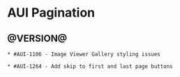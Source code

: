 AUI Pagination
========

@VERSION@
------
	* #AUI-1106 - Image Viewer Gallery styling issues

	* #AUI-1264 - Add skip to first and last page buttons